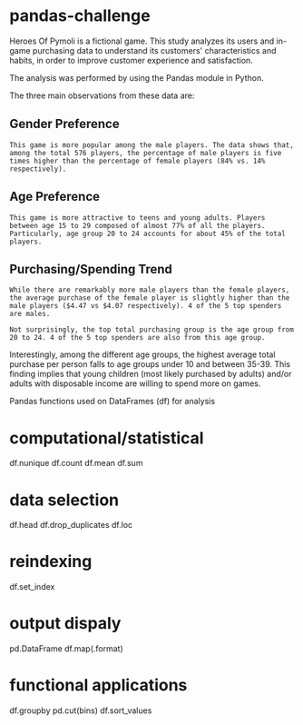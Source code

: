 # pandas-challenge

Heroes Of Pymoli is a fictional game. This study analyzes its users and in-game purchasing data to understand its customers' characteristics and habits, in order to improve customer experience and satisfaction.

The analysis was performed by using the Pandas module in Python. 

The three main observations from these data are:

## Gender Preference

    This game is more popular among the male players. The data shows that, among the total 576 players, the percentage of male players is five times higher than the percentage of female players (84% vs. 14% respectively).

## Age Preference

    This game is more attractive to teens and young adults. Players between age 15 to 29 composed of almost 77% of all the players. Particularly, age group 20 to 24 accounts for about 45% of the total players. 

## Purchasing/Spending Trend

    While there are remarkably more male players than the female players, the average purchase of the female player is slightly higher than the male players ($4.47 vs $4.07 respectively). 4 of the 5 top spenders are males.

    Not surprisingly, the top total purchasing group is the age group from 20 to 24. 4 of the 5 top spenders are also from this age group.

Interestingly, among the different age groups, the highest average total purchase per person falls to age groups under 10 and between 35-39. This finding implies that young children (most likely purchased by adults) and/or adults with disposable income are willing to spend more on games.


Pandas functions used on DataFrames (df) for analysis

# computational/statistical
df.nunique
df.count
df.mean
df.sum
# data selection
df.head
df.drop_duplicates
df.loc
# reindexing
df.set_index
# output dispaly
pd.DataFrame
df.map(.format)
# functional applications
df.groupby
pd.cut(bins)
df.sort_values
